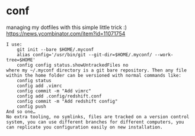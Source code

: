 # conf
managing my dotfiles with this simple little trick :) https://news.ycombinator.com/item?id=11071754

    I use:
        git init --bare $HOME/.myconf
        alias config='/usr/bin/git --git-dir=$HOME/.myconf/ --work-tree=$HOME'
        config config status.showUntrackedFiles no
    where my ~/.myconf directory is a git bare repository. Then any file within the home folder can be versioned with normal commands like:
        config status
        config add .vimrc
        config commit -m "Add vimrc"
        config add .config/redshift.conf
        config commit -m "Add redshift config"
        config push
    And so one…
    No extra tooling, no symlinks, files are tracked on a version control system, you can use different branches for different computers, you can replicate you configuration easily on new installation.
